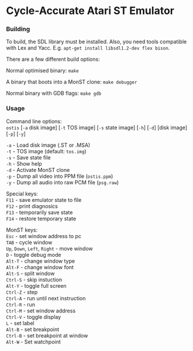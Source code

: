 # Cycle-Accurate Atari ST Emulator

### Building

To build, the SDL library must be installed.  Also, you need tools
compatible with Lex and Yacc.  E.g. `apt-get install libsdl1.2-dev
flex bison`.

There are a few different build options:

Normal optimised binary:
`make`

A binary that boots into a MonST clone:
`make debugger`

Normal binary with GDB flags:
`make gdb`


### Usage

Command line options:  
`ostis` [`-a` disk image] [`-t` TOS image] [`-s` state image] [`-h`] [`-d`] [disk image] [`-p`] [`-y`]

`-a`  - Load disk image (.ST or .MSA)  
`-t`  - TOS image (default: `tos.img`)  
`-s`  - Save state file  
`-h`  - Show help  
`-d`  - Activate MonST clone  
`-p`  - Dump all video into PPM file (`ostis.ppm`)  
`-y`  - Dump all audio into raw PCM file (`psg.raw`)

Special keys:  
`F11` - save emulator state to file  
`F12` - print diagnosics  
`F13` - temporarily save state  
`F14` - restore temporary state  

MonST keys:  
`Esc` - set window address to pc  
`TAB` - cycle window  
`Up`, `Down`, `Left`, `Right` - move window  
`D` - toggle debug mode  
`Alt-T` - change window type  
`Alt-F` - change window font  
`Alt-S` - split window  
`Ctrl-S` - skip instuction  
`Alt-Y` - toggle full screen  
`Ctrl-Z` - step  
`Ctrl-A` - run until next instruction  
`Ctrl-R` - run  
`Ctrl-M` - set window address  
`Ctrl-V` - toggle display  
`L` - set label  
`Alt-B` - set breakpoint  
`Ctrl-B` - set breakpoint at window  
`Alt-W` - Set watchpoint  
